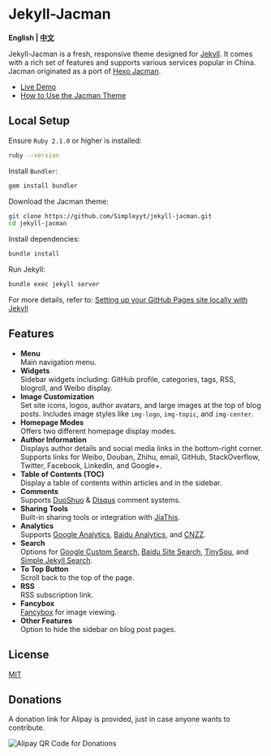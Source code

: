 # Jekyll-Jacman

**English | [中文](/README_cn.md)**

Jekyll-Jacman is a fresh, responsive theme designed for [Jekyll](http://jekyllrb.com). It comes with a rich set of features and supports various services popular in China. Jacman originated as a port of [Hexo Jacman](https://github.com/wuchong/jacman).

* [Live Demo](http://simpleyyt.github.io/jekyll-jacman/)
* [How to Use the Jacman Theme](http://simpleyyt.github.io/jekyll-jacman/jekyll/2015/09/20/how-to-use-jacman)

## Local Setup

Ensure `Ruby 2.1.0` or higher is installed:

```sh
ruby --version
```

Install `Bundler`:

```sh
gem install bundler
```

Download the Jacman theme:

```sh
git clone https://github.com/Simpleyyt/jekyll-jacman.git
cd jekyll-jacman
```

Install dependencies:

```sh
bundle install
```

Run Jekyll:

```sh
bundle exec jekyll server
```

For more details, refer to: [Setting up your GitHub Pages site locally with Jekyll](https://help.github.com/articles/setting-up-your-github-pages-site-locally-with-jekyll/)

## Features

- **Menu**  
  Main navigation menu.
- **Widgets**  
  Sidebar widgets including: GitHub profile, categories, tags, RSS, blogroll, and Weibo display.
- **Image Customization**  
  Set site icons, logos, author avatars, and large images at the top of blog posts. Includes image styles like `img-logo`, `img-topic`, and `img-center`.
- **Homepage Modes**  
  Offers two different homepage display modes.
- **Author Information**  
  Displays author details and social media links in the bottom-right corner. Supports links for Weibo, Douban, Zhihu, email, GitHub, StackOverflow, Twitter, Facebook, LinkedIn, and Google+.
- **Table of Contents (TOC)**  
  Display a table of contents within articles and in the sidebar.
- **Comments**  
  Supports [DuoShuo](http://duoshuo.com/) & [Disqus](https://disqus.com/) comment systems.
- **Sharing Tools**  
  Built-in sharing tools or integration with [JiaThis](http://www.jiathis.com/).
- **Analytics**  
  Supports [Google Analytics](http://www.google.com/analytics/), [Baidu Analytics](http://tongji.baidu.com/), and [CNZZ](http://www.cnzz.com/).
- **Search**  
  Options for [Google Custom Search](https://www.google.com/cse/), [Baidu Site Search](http://zn.baidu.com/), [TinySou](http://tinysou.com/), and [Simple Jekyll Search](https://github.com/christian-fei/Simple-Jekyll-Search).
- **To Top Button**  
  Scroll back to the top of the page.
- **RSS**  
  RSS subscription link.
- **Fancybox**  
  [Fancybox](http://fancyapps.com/fancybox/) for image viewing.
- **Other Features**  
  Option to hide the sidebar on blog post pages.

## License

[MIT](/LICENSE)

## Donations

A donation link for Alipay is provided, just in case anyone wants to contribute.

![Alipay QR Code for Donations](http://p1.bpimg.com/567571/9a4a158daee8aa69.png)

